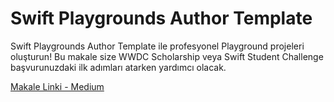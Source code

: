 # Swift Playgrounds Author Template
Swift Playgrounds Author Template ile profesyonel Playground projeleri oluşturun! Bu makale size WWDC Scholarship veya Swift Student Challenge başvurunuzdaki ilk adımları atarken yardımcı olacak.


[Makale Linki - Medium](https://medium.com/p/6e80f4c565b8/)
